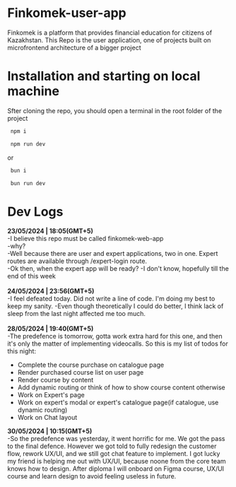 # Finkomek-user-app
 <a>Finkomek is a platform that provides financial education for citizens of Kazakhstan. This Repo is the user application, one of projects built on microfrontend architecture of a bigger project</a>

 # Installation and starting on local machine
 <a>Sfter cloning the repo, you should open a terminal in the root folder of the project<a> 
 ```bash
  npm i
 ```
 ```bash
  npm run dev
 ```
 or <br>
 ```bash
  bun i 
 ```
 ```bash
  bun run dev 
 ```

<h1> Dev Logs </h1>
<b>23/05/2024 | 18:05(GMT+5) </b>
<br>
-I believe this repo must be called finkomek-web-app <br>
-why?<br>
-Well because there are user and expert applications, two in one. Expert routes are available through /expert-login route.<br>
-Ok then, when the expert app will be ready?
-I don't know, hopefully till the end of this week
<br>
<br>
<b>24/05/2024 | 23:56(GMT+5)</b>
<br>
-I feel defeated today. Did not write a line of code. I'm doing my best to keep my sanity.
-Even though theoretically I could do better, I think lack of sleep from the last night affected me too much.
<br>
<br>
<b>28/05/2024 | 19:40(GMT+5) </b>
<br>
-The predefence is tomorrow, gotta work extra hard for this one, and then it's only the matter of implementing videocalls.
So this is my list of todos for this night:
<ul>
 <li>Complete the course purchase on catalogue page</li>
 <li>Render purchased course list on user page</li>
 <li>Render course by content</li>
 <li>Add dynamic routing or think of how to show course content otherwise</li>
 <li>Work on Expert's page</li>
 <li>Work on expert's modal or expert's catalogue page(if catalogue, use dynamic routing)</li>
 <li>Work on Chat layout</li>
</ul>
<b>30/05/2024 | 10:15(GMT+5) </b>
<br>
-So the predefence was yesterday, it went horrific for me. We got the pass to the final defence.
However we got told to fully redesign the customer flow, rework UX/UI, and we still got chat feature to implement.
I got lucky my friend is helping me out with UX/UI, because noone from the core team knows how to design.
After diploma I will onboard on Figma course, UX/UI course and learn design to avoid feeling useless in future.
<br>
<br>
